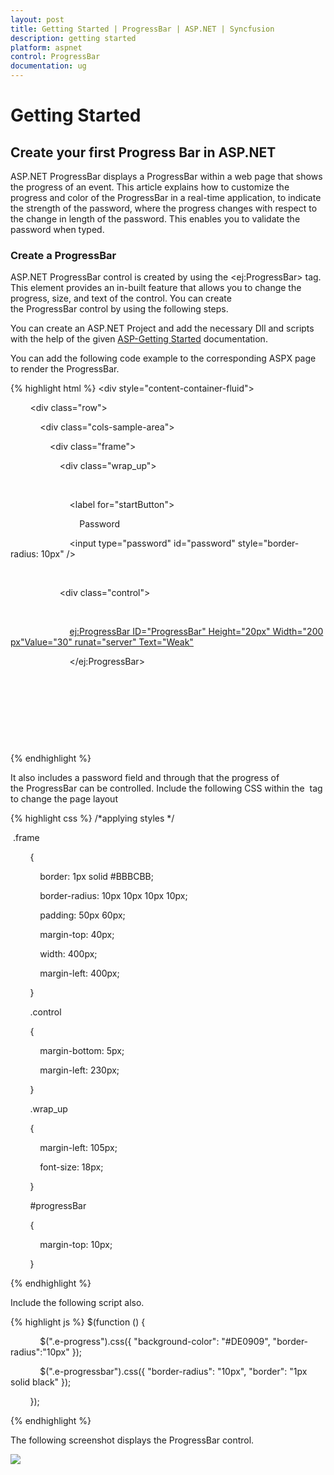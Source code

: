 ```yaml
---
layout: post
title: Getting Started | ProgressBar | ASP.NET | Syncfusion
description: getting started
platform: aspnet
control: ProgressBar
documentation: ug
---
```


# Getting Started

## Create your first Progress Bar in ASP.NET

ASP.NET ProgressBar displays a ProgressBar within a web page that shows the progress of an event. This article explains how to customize the progress and color of the ProgressBar in a real-time application, to indicate the strength of the password, where the progress changes with respect to the change in length of the password. This enables you to validate the password when typed.

### Create a ProgressBar

ASP.NET ProgressBar control is created by using the &lt;ej:ProgressBar&gt; tag. This element provides an in-built feature that allows you to change the progress, size, and text of the control. You can create the ProgressBar control by using the following steps.

You can create an ASP.NET Project and add the necessary Dll and scripts with the help of the given [ASP-Getting Started](http://help.syncfusion.com/aspnetmvc/captcha/getting-started#create-your-first-captcha-in-aspnet-mvc ) documentation.

You can add the following code example to the corresponding ASPX page to render the ProgressBar.

{% highlight html %}
<div style="content-container-fluid">

        <div class="row">

            <div class="cols-sample-area">

                <div class="frame">

                    <div class="wrap_up">

                        <!--Initializing password field*-->

                        <label for="startButton">

                            Password</label>

                        <input type="password" id="password" style="border-radius: 10px" />

                    </div>

                    <div class="control">

                        <!--initializing progressbar control-->

                        <ej:ProgressBar ID="ProgressBar" Height="20px" Width="200px"Value="30" runat="server" Text="Weak">

                        </ej:ProgressBar>

                    </div>

                </div>

            </div>

        </div>

</div>
{% endhighlight %}

It also includes a password field and through that the progress of the ProgressBar can be controlled. Include the following CSS within the <head> tag to change the page layout 

{% highlight css %}
/*applying styles */

 .frame

        {

            border: 1px solid #BBBCBB;

            border-radius: 10px 10px 10px 10px;

            padding: 50px 60px;

            margin-top: 40px;

            width: 400px;

            margin-left: 400px;

        }

        .control

        {

            margin-bottom: 5px;

            margin-left: 230px;

        }

        .wrap_up

        {

            margin-left: 105px;

            font-size: 18px;

        }

        #progressBar

        {

            margin-top: 10px;

        }

{% endhighlight %}

Include the following script also. 

{% highlight js %}
$(function () {

            $(".e-progress").css({ "background-color": "#DE0909", "border-radius":"10px" });

            $(".e-progressbar").css({ "border-radius": "10px", "border": "1px solid black" });

        });

{% endhighlight %}

The following screenshot displays the ProgressBar control.

![](Getting-Started_images/Getting-Started_img1.png)

